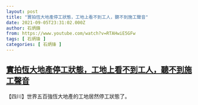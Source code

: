 ```yaml
---
layout: post
title: "實拍恆大地產停工狀態，工地上看不到工人，聽不到施工聲音"
date: 2021-09-05T23:31:02.000Z
author: 石炳鋒
from: https://www.youtube.com/watch?v=RTAHwiE5GFw
tags: [ 石炳锋 ]
categories: [ 石炳锋 ]
---
```

<!--1630884662000-->
[實拍恆大地產停工狀態，工地上看不到工人，聽不到施工聲音](https://www.youtube.com/watch?v=RTAHwiE5GFw)
------

<div>
【四川】世界五百強恆大地產的工地居然停工狀態了。
</div>

